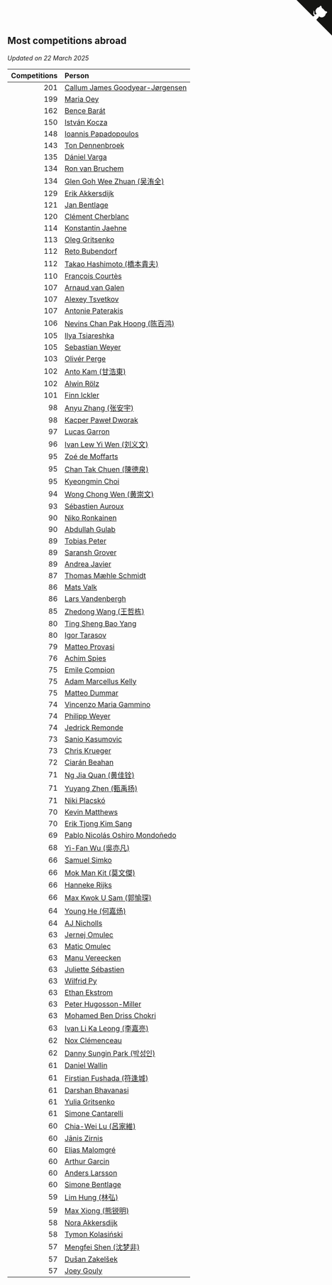 ## Most competitions abroad

*Updated on 22 March 2025*

| Competitions | Person |
| ---: | :--- |
| 201 | [Callum James Goodyear-Jørgensen](https://www.worldcubeassociation.org/persons/2012GOOD02) |
| 199 | [Maria Oey](https://www.worldcubeassociation.org/persons/2007OEYM01) |
| 162 | [Bence Barát](https://www.worldcubeassociation.org/persons/2008BARA01) |
| 150 | [István Kocza](https://www.worldcubeassociation.org/persons/2005KOCZ01) |
| 148 | [Ioannis Papadopoulos](https://www.worldcubeassociation.org/persons/2013PAPA01) |
| 143 | [Ton Dennenbroek](https://www.worldcubeassociation.org/persons/2003DENN01) |
| 135 | [Dániel Varga](https://www.worldcubeassociation.org/persons/2008VARG01) |
| 134 | [Ron van Bruchem](https://www.worldcubeassociation.org/persons/2003BRUC01) |
| 134 | [Glen Goh Wee Zhuan (吴洧全)](https://www.worldcubeassociation.org/persons/2015ZHUA01) |
| 129 | [Erik Akkersdijk](https://www.worldcubeassociation.org/persons/2005AKKE01) |
| 121 | [Jan Bentlage](https://www.worldcubeassociation.org/persons/2010BENT01) |
| 120 | [Clément Cherblanc](https://www.worldcubeassociation.org/persons/2014CHER05) |
| 114 | [Konstantin Jaehne](https://www.worldcubeassociation.org/persons/2015JAEH01) |
| 113 | [Oleg Gritsenko](https://www.worldcubeassociation.org/persons/2011GRIT01) |
| 112 | [Reto Bubendorf](https://www.worldcubeassociation.org/persons/2012BUBE01) |
| 112 | [Takao Hashimoto (橋本貴夫)](https://www.worldcubeassociation.org/persons/2007HASH01) |
| 110 | [François Courtès](https://www.worldcubeassociation.org/persons/2008COUR01) |
| 107 | [Arnaud van Galen](https://www.worldcubeassociation.org/persons/2006GALE01) |
| 107 | [Alexey Tsvetkov](https://www.worldcubeassociation.org/persons/2017TSVE02) |
| 107 | [Antonie Paterakis](https://www.worldcubeassociation.org/persons/2012PATE01) |
| 106 | [Nevins Chan Pak Hoong (陈百鸿)](https://www.worldcubeassociation.org/persons/2010CHAN20) |
| 105 | [Ilya Tsiareshka](https://www.worldcubeassociation.org/persons/2012TERE01) |
| 105 | [Sebastian Weyer](https://www.worldcubeassociation.org/persons/2010WEYE02) |
| 103 | [Olivér Perge](https://www.worldcubeassociation.org/persons/2007PERG01) |
| 102 | [Anto Kam (甘浩東)](https://www.worldcubeassociation.org/persons/2017TUNG13) |
| 102 | [Alwin Rölz](https://www.worldcubeassociation.org/persons/2016ROLZ01) |
| 101 | [Finn Ickler](https://www.worldcubeassociation.org/persons/2012ICKL01) |
| 98 | [Anyu Zhang (张安宇)](https://www.worldcubeassociation.org/persons/2012ZHAN08) |
| 98 | [Kacper Paweł Dworak](https://www.worldcubeassociation.org/persons/2020DWOR01) |
| 97 | [Lucas Garron](https://www.worldcubeassociation.org/persons/2006GARR01) |
| 96 | [Ivan Lew Yi Wen (刘义文)](https://www.worldcubeassociation.org/persons/2012WENI01) |
| 95 | [Zoé de Moffarts](https://www.worldcubeassociation.org/persons/2010MOFF02) |
| 95 | [Chan Tak Chuen (陳德泉)](https://www.worldcubeassociation.org/persons/2007CHUE01) |
| 95 | [Kyeongmin Choi](https://www.worldcubeassociation.org/persons/2017CHOI07) |
| 94 | [Wong Chong Wen (黄崇文)](https://www.worldcubeassociation.org/persons/2014WENW01) |
| 93 | [Sébastien Auroux](https://www.worldcubeassociation.org/persons/2008AURO01) |
| 90 | [Niko Ronkainen](https://www.worldcubeassociation.org/persons/2010RONK01) |
| 90 | [Abdullah Gulab](https://www.worldcubeassociation.org/persons/2014GULA02) |
| 89 | [Tobias Peter](https://www.worldcubeassociation.org/persons/2014PETE03) |
| 89 | [Saransh Grover](https://www.worldcubeassociation.org/persons/2014GROV01) |
| 89 | [Andrea Javier](https://www.worldcubeassociation.org/persons/2010JAVI01) |
| 87 | [Thomas Mæhle Schmidt](https://www.worldcubeassociation.org/persons/2013SCHM02) |
| 86 | [Mats Valk](https://www.worldcubeassociation.org/persons/2007VALK01) |
| 86 | [Lars Vandenbergh](https://www.worldcubeassociation.org/persons/2003VAND01) |
| 85 | [Zhedong Wang (王哲栋)](https://www.worldcubeassociation.org/persons/2015WANG83) |
| 80 | [Ting Sheng Bao Yang](https://www.worldcubeassociation.org/persons/2008BAOY01) |
| 80 | [Igor Tarasov](https://www.worldcubeassociation.org/persons/2016TARA04) |
| 79 | [Matteo Provasi](https://www.worldcubeassociation.org/persons/2009PROV01) |
| 76 | [Achim Spies](https://www.worldcubeassociation.org/persons/2021SPIE01) |
| 75 | [Emile Compion](https://www.worldcubeassociation.org/persons/2007COMP01) |
| 75 | [Adam Marcellus Kelly](https://www.worldcubeassociation.org/persons/2016KELL10) |
| 75 | [Matteo Dummar](https://www.worldcubeassociation.org/persons/2017DUMM01) |
| 74 | [Vincenzo Maria Gammino](https://www.worldcubeassociation.org/persons/2016GAMM01) |
| 74 | [Philipp Weyer](https://www.worldcubeassociation.org/persons/2010WEYE01) |
| 74 | [Jedrick Remonde](https://www.worldcubeassociation.org/persons/2008REMO01) |
| 73 | [Sanio Kasumovic](https://www.worldcubeassociation.org/persons/2009KASU01) |
| 73 | [Chris Krueger](https://www.worldcubeassociation.org/persons/2006KRUE01) |
| 72 | [Ciarán Beahan](https://www.worldcubeassociation.org/persons/2012BEAH01) |
| 71 | [Ng Jia Quan (黄佳铨)](https://www.worldcubeassociation.org/persons/2015QUAN03) |
| 71 | [Yuyang Zhen (甄禹扬)](https://www.worldcubeassociation.org/persons/2013ZHEN11) |
| 71 | [Niki Placskó](https://www.worldcubeassociation.org/persons/2008PLAC01) |
| 70 | [Kevin Matthews](https://www.worldcubeassociation.org/persons/2010MATT02) |
| 70 | [Erik Tjong Kim Sang](https://www.worldcubeassociation.org/persons/2018SANG01) |
| 69 | [Pablo Nicolás Oshiro Mondoñedo](https://www.worldcubeassociation.org/persons/2010MOND01) |
| 68 | [Yi-Fan Wu (吳亦凡)](https://www.worldcubeassociation.org/persons/2010WUIF01) |
| 66 | [Samuel Simko](https://www.worldcubeassociation.org/persons/2016SIMK01) |
| 66 | [Mok Man Kit (莫文傑)](https://www.worldcubeassociation.org/persons/2009KITM01) |
| 66 | [Hanneke Rijks](https://www.worldcubeassociation.org/persons/2008RIJK01) |
| 66 | [Max Kwok U Sam (郭愉琛)](https://www.worldcubeassociation.org/persons/2018SAMK01) |
| 64 | [Young He (何嘉炀)](https://www.worldcubeassociation.org/persons/2014HEYO01) |
| 64 | [AJ Nicholls](https://www.worldcubeassociation.org/persons/2015NICH04) |
| 63 | [Jernej Omulec](https://www.worldcubeassociation.org/persons/2010OMUL01) |
| 63 | [Matic Omulec](https://www.worldcubeassociation.org/persons/2010OMUL02) |
| 63 | [Manu Vereecken](https://www.worldcubeassociation.org/persons/2010VERE01) |
| 63 | [Juliette Sébastien](https://www.worldcubeassociation.org/persons/2014SEBA01) |
| 63 | [Wilfrid Py](https://www.worldcubeassociation.org/persons/2016PYWI01) |
| 63 | [Ethan Ekstrom](https://www.worldcubeassociation.org/persons/2018EKST01) |
| 63 | [Peter Hugosson-Miller](https://www.worldcubeassociation.org/persons/2021HUGO01) |
| 63 | [Mohamed Ben Driss Chokri](https://www.worldcubeassociation.org/persons/2015CHOK01) |
| 63 | [Ivan Li Ka Leong (李嘉亮)](https://www.worldcubeassociation.org/persons/2015LEON02) |
| 62 | [Nox Clémenceau](https://www.worldcubeassociation.org/persons/2015CLEM03) |
| 62 | [Danny Sungin Park (박성인)](https://www.worldcubeassociation.org/persons/2015PARK13) |
| 61 | [Daniel Wallin](https://www.worldcubeassociation.org/persons/2013WALL03) |
| 61 | [Firstian Fushada (符逢城)](https://www.worldcubeassociation.org/persons/2015FUSH01) |
| 61 | [Darshan Bhavanasi](https://www.worldcubeassociation.org/persons/2022BHAV01) |
| 61 | [Yulia Gritsenko](https://www.worldcubeassociation.org/persons/2012SIDO01) |
| 61 | [Simone Cantarelli](https://www.worldcubeassociation.org/persons/2012CANT02) |
| 60 | [Chia-Wei Lu (呂家維)](https://www.worldcubeassociation.org/persons/2007LUCH01) |
| 60 | [Jānis Zirnis](https://www.worldcubeassociation.org/persons/2013ZIRN01) |
| 60 | [Elias Malomgré](https://www.worldcubeassociation.org/persons/2017MALO02) |
| 60 | [Arthur Garcin](https://www.worldcubeassociation.org/persons/2014GARC27) |
| 60 | [Anders Larsson](https://www.worldcubeassociation.org/persons/2003LARS01) |
| 60 | [Simone Bentlage](https://www.worldcubeassociation.org/persons/2014OHLE01) |
| 59 | [Lim Hung (林弘)](https://www.worldcubeassociation.org/persons/2016HUNG08) |
| 59 | [Max Xiong (熊锐明)](https://www.worldcubeassociation.org/persons/2015XION03) |
| 58 | [Nora Akkersdijk](https://www.worldcubeassociation.org/persons/2009CHRI03) |
| 58 | [Tymon Kolasiński](https://www.worldcubeassociation.org/persons/2016KOLA02) |
| 57 | [Mengfei Shen (沈梦非)](https://www.worldcubeassociation.org/persons/2018SHEN07) |
| 57 | [Dušan Zakelšek](https://www.worldcubeassociation.org/persons/2012ZAKE02) |
| 57 | [Joey Gouly](https://www.worldcubeassociation.org/persons/2007GOUL01) |


<a href="https://github.com/jonatanklosko/wca_statistics" class="github-corner" aria-label="View source on Github"><svg width="80" height="80" viewBox="0 0 250 250" style="fill:#151513; color:#fff; position: absolute; top: 0; border: 0; right: 0;" aria-hidden="true"><path d="M0,0 L115,115 L130,115 L142,142 L250,250 L250,0 Z"></path><path d="M128.3,109.0 C113.8,99.7 119.0,89.6 119.0,89.6 C122.0,82.7 120.5,78.6 120.5,78.6 C119.2,72.0 123.4,76.3 123.4,76.3 C127.3,80.9 125.5,87.3 125.5,87.3 C122.9,97.6 130.6,101.9 134.4,103.2" fill="currentColor" style="transform-origin: 130px 106px;" class="octo-arm"></path><path d="M115.0,115.0 C114.9,115.1 118.7,116.5 119.8,115.4 L133.7,101.6 C136.9,99.2 139.9,98.4 142.2,98.6 C133.8,88.0 127.5,74.4 143.8,58.0 C148.5,53.4 154.0,51.2 159.7,51.0 C160.3,49.4 163.2,43.6 171.4,40.1 C171.4,40.1 176.1,42.5 178.8,56.2 C183.1,58.6 187.2,61.8 190.9,65.4 C194.5,69.0 197.7,73.2 200.1,77.6 C213.8,80.2 216.3,84.9 216.3,84.9 C212.7,93.1 206.9,96.0 205.4,96.6 C205.1,102.4 203.0,107.8 198.3,112.5 C181.9,128.9 168.3,122.5 157.7,114.1 C157.9,116.9 156.7,120.9 152.7,124.9 L141.0,136.5 C139.8,137.7 141.6,141.9 141.8,141.8 Z" fill="currentColor" class="octo-body"></path></svg></a><style>.github-corner:hover .octo-arm{animation:octocat-wave 560ms ease-in-out}@keyframes octocat-wave{0%,100%{transform:rotate(0)}20%,60%{transform:rotate(-25deg)}40%,80%{transform:rotate(10deg)}}@media (max-width:500px){.github-corner:hover .octo-arm{animation:none}.github-corner .octo-arm{animation:octocat-wave 560ms ease-in-out}}</style>
